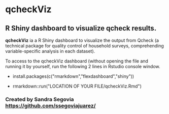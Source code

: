 # qcheckViz
## R Shiny dashboard to visualize qcheck results.

**qcheckViz** ia a R Shiny dashboard to visualize the output from Qcheck (a technical package for quality control of household surveys, comprehending variable-specific analysis in each dataset).

To access to the qcheckViz dashboard (without opening the file and running it by yourself, run the following 2 lines in Rstudio console window. 

- install.packages(c("rmarkdown","flexdashboard","shiny"))

- rmarkdown::run("LOCATION OF YOUR FILE/qcheckViz.Rmd")

### Created by Sandra Segovia https://github.com/ssegoviajuarez/
